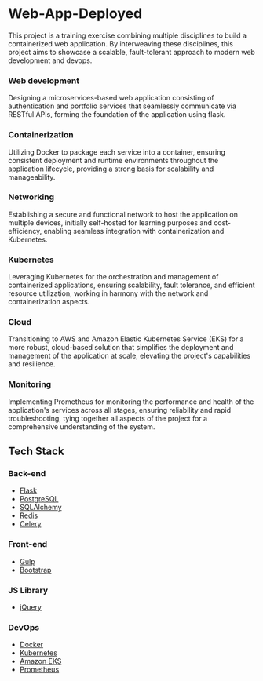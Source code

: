 # Web-App-Deployed
This project is a training exercise combining multiple disciplines to build a containerized web application. By interweaving these disciplines, this project aims to showcase a scalable, fault-tolerant approach to modern web development and devops.

### Web development
Designing a microservices-based web application consisting of authentication and portfolio services that seamlessly communicate via RESTful APIs, forming the foundation of the application using flask.
### Containerization
Utilizing Docker to package each service into a container, ensuring consistent deployment and runtime environments throughout the application lifecycle, providing a strong basis for scalability and manageability.
### Networking
Establishing a secure and functional network to host the application on multiple devices, initially self-hosted for learning purposes and cost-efficiency, enabling seamless integration with containerization and Kubernetes.
### Kubernetes
Leveraging Kubernetes for the orchestration and management of containerized applications, ensuring scalability, fault tolerance, and efficient resource utilization, working in harmony with the network and containerization aspects.
### Cloud
Transitioning to AWS and Amazon Elastic Kubernetes Service (EKS) for a more robust, cloud-based solution that simplifies the deployment and management of the application at scale, elevating the project's capabilities and resilience.
### Monitoring
Implementing Prometheus for monitoring the performance and health of the application's services across all stages, ensuring reliability and rapid troubleshooting, tying together all aspects of the project for a comprehensive understanding of the system.

## Tech Stack

### Back-end
- [Flask](https://flask.palletsprojects.com/en/2.2.x/)
- [PostgreSQL](https://www.postgresql.org/)
- [SQLAlchemy](https://github.com/sqlalchemy/sqlalchemy)
- [Redis](https://redis.io/)
- [Celery](https://github.com/celery/celery)

### Front-end
- [Gulp](https://gulpjs.com/)
- [Bootstrap](https://getbootstrap.com/)

### JS Library
- [jQuery](https://jquery.com/)

### DevOps
- [Docker](https://www.docker.com/) 
- [Kubernetes](https://kubernetes.io/)
- [Amazon EKS](https://aws.amazon.com/eks/)
- [Prometheus](https://prometheus.io/)

